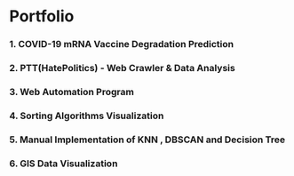 # Portfolio

### 1. **COVID-19 mRNA Vaccine Degradation Prediction**

### 2. **PTT(HatePolitics) - Web Crawler & Data Analysis**

### 3. **Web Automation Program**

### 4. **Sorting Algorithms Visualization**

### 5. **Manual Implementation of KNN , DBSCAN and Decision Tree**

### 6. **GIS Data Visualization**

